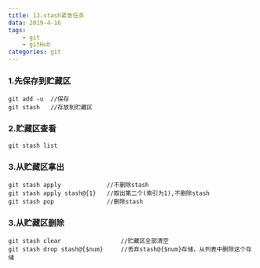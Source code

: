 ```yaml
---
title: 13.stash紧急任务
data: 2019-4-16
tags:
    - git
    - gitHub
categories: git
---
```


### 1.先保存到贮藏区
```
git add -u  //保存
git stash   //存放到贮藏区
```
### 2.贮藏区查看

```
git stash list
```
### 3.从贮藏区拿出
```
git stash apply             //不删除stash
git stash apply stash@{1}   //取出第二个(索引为1),不删除stash
git stash pop               //删除stash
```

### 3.从贮藏区删除
```
git stash clear                 //贮藏区全部清空
git stash drop stash@{$num}     //丢弃stash@{$num}存储，从列表中删除这个存储       
```

